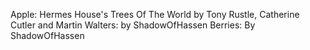 Apple: Hermes House's Trees Of The World by Tony Rustle, Catherine Cutler and Martin Walters: by ShadowOfHassen
Berries: By ShadowOfHassen
